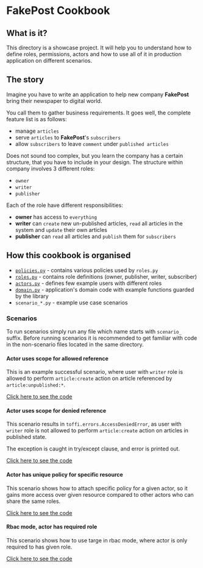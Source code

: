 # FakePost Cookbook

## What is it?
This directory is a showcase project. It will help you to understand how to define roles, permissions, actors
and how to use all of it in production application on different scenarios.

## The story
Imagine you have to write an application to help new company **FakePost** bring their newspaper to
digital world. 

You call them to gather business requirements. It goes well, the complete feature list is as follows:
- manage `articles`
- serve `articles` to **FakePost**'s `subscribers` 
- allow `subscribers` to leave `comment` under `published articles`

Does not sound too complex, but you learn the company has a certain structure, that you have to include in your design. 
The structure within company involves 3 different roles:
- `owner`
- `writer`
- `publisher`

Each of the role have different responsibilities:

- **owner** has access to `everything`
- **writer** can `create` new un-published articles, `read` all articles in the system and `update` their own articles
- **publisher** can `read` all articles and `publish` them for `subscribers`

## How this cookbook is organised

- [`policies.py`](policies.py) - contains various policies used by `roles.py`
- [`roles.py`](roles.py) - contains role definitions (owner, publisher, writer, subscriber)
- [`actors.py`](actors.py) - defines few example users with different roles
- [`domain.py`](domain.py) - application's domain code with example functions guarded by the library
- `scenario_*.py` - example use case scenarios

### Scenarios

To run scenarios simply run any file which name starts with `scenario_` suffix.
Before running scenarios it is recommended to get familiar with code in the
non-scenario files located in the same directory.

#### Actor uses scope for allowed reference

This is an example successful scenario, where user with `writer` role is allowed 
to perform `article:create` action on article referenced by `article:unpublished:*`.

[Click here to see the code](scenario_actor_uses_allowed_static_scope.py)

#### Actor uses scope for denied reference

This scenario results in `toffi.errors.AccessDeniedError`, as user with `writer` role
is not allowed to perform `article:create` action on articles in published state.

The exception is caught in try/except clause, and error is printed out.

[Click here to see the code](scenario_actor_uses_scope_for_denied_reference.py)

#### Actor has unique policy for specific resource

This scenario shows how to attach specific policy for a given actor,
so it gains more access over given resource compared to other actors 
who can share the same roles.

[Click here to see the code](./scenario_custom_policy_for_resource_owner.py)

#### Rbac mode, actor has required role

This scenario shows how to use targe in rbac mode, where actor is only
required to has given role.

[Click here to see the code](./scenario_custom_policy_for_resource_owner.py)
